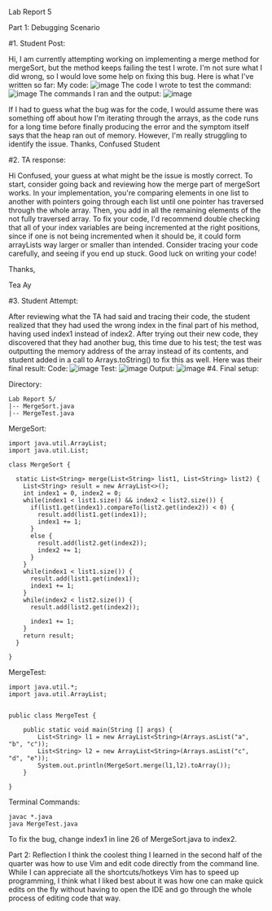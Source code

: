 Lab Report 5

Part 1: Debugging Scenario  


#1. Student Post:  

Hi, I am currently attempting working on implementing a merge method for mergeSort, but the method keeps failing the test I wrote. I'm not sure what I did wrong, so I would love some help on fixing this bug. Here is what I've written so far:
My code:
![image](https://github.com/joasheng/cse15l-lab-reports/assets/125727125/00eebad1-d604-4056-b96d-6678dc6a4225)
The code I wrote to test the command:
![image](https://github.com/joasheng/cse15l-lab-reports/assets/125727125/63970bc6-f369-41ce-85f2-8ad89c32d5d1)
The commands I ran and the output:
![image](https://github.com/joasheng/cse15l-lab-reports/assets/125727125/3421b65a-3b01-4e8c-9159-af97c60512c0)

If I had to guess what the bug was for the code, I would assume there was something off about how I'm iterating through the arrays, as the code runs for a long time before finally producing the error and the symptom itself says that the heap ran out of memory. However, I'm really struggling to identify the issue.
Thanks,
Confused Student  

#2. TA response:  

Hi Confused, your guess at what might be the issue is mostly correct. To start, consider going back and reviewing how the merge part of mergeSort works. In your implementation, you're comparing elements in one list to another with pointers going through each list until one pointer has traversed through the whole array. Then, you add in all the remaining elements of the not fully traversed array. To fix your code, I'd recommend double checking that all of your index variables are being incremented at the right positions, since if one is not being incremented when it should be, it could form arrayLists way larger or smaller than intended. Consider tracing your code carefully, and seeing if you end up stuck. Good luck on writing your code!  

Thanks,  

Tea Ay  

#3. Student Attempt:  

After reviewing what the TA had said and tracing their code, the student realized that they had used the wrong index in the final part of his method, having used index1 instead of index2. After trying out their new code, they discovered that they had another bug, this time due to his test; the test was outputting the memory address of the array instead of its contents, and student added in a call to Arrays.toString() to fix this as well. Here was their final result:
Code:
![image](https://github.com/joasheng/cse15l-lab-reports/assets/125727125/21eca28b-7dbf-4930-91a6-a12ef8593407)
Test:
![image](https://github.com/joasheng/cse15l-lab-reports/assets/125727125/dd0b3f0e-44cb-48c5-8439-47f60ced820f)
Output:
![image](https://github.com/joasheng/cse15l-lab-reports/assets/125727125/0e1b1d4a-26dc-4603-a73a-5a1666dfa7f0)
#4. Final setup:  

Directory:
```
Lab Report 5/
|-- MergeSort.java
|-- MergeTest.java
```
MergeSort:

```
import java.util.ArrayList;
import java.util.List;

class MergeSort {

  static List<String> merge(List<String> list1, List<String> list2) {
    List<String> result = new ArrayList<>();
    int index1 = 0, index2 = 0;
    while(index1 < list1.size() && index2 < list2.size()) {
      if(list1.get(index1).compareTo(list2.get(index2)) < 0) {
        result.add(list1.get(index1));
        index1 += 1;
      }
      else {
        result.add(list2.get(index2));
        index2 += 1;
      }
    }
    while(index1 < list1.size()) {
      result.add(list1.get(index1));
      index1 += 1;
    }
    while(index2 < list2.size()) {
      result.add(list2.get(index2));

      index1 += 1;
    }
    return result;
  }

}
```

MergeTest:
```
import java.util.*;
import java.util.ArrayList;


public class MergeTest {

    public static void main(String [] args) {
		List<String> l1 = new ArrayList<String>(Arrays.asList("a", "b", "c"));
		List<String> l2 = new ArrayList<String>(Arrays.asList("c", "d", "e"));
		System.out.println(MergeSort.merge(l1,l2).toArray());
	}

}
```
Terminal Commands:
```
javac *.java
java MergeTest.java
```
To fix the bug, change index1 in line 26 of MergeSort.java to index2.

Part 2: Reflection
I think the coolest thing I learned in the second half of the quarter was how to use Vim and edit code directly from the command line. While I can appreciate all the shortcuts/hotkeys Vim has to speed up programming, I think what I liked best about it was how one can make quick edits on the fly without having to open the IDE and go through the whole process of editing code that way.

